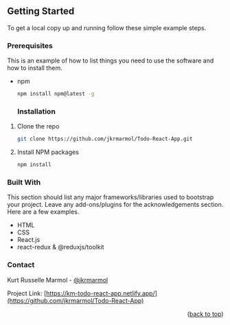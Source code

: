 <!-- GETTING STARTED -->
## Getting Started

To get a local copy up and running follow these simple example steps.

### Prerequisites

This is an example of how to list things you need to use the software and how to install them.
* npm
  ```sh
  npm install npm@latest -g
  ```
  
  ### Installation
  
1. Clone the repo
   ```sh
   git clone https://github.com/jkrmarmol/Todo-React-App.git
   ```
2. Install NPM packages
   ```sh
   npm install
   ```
   
 ### Built With

This section should list any major frameworks/libraries used to bootstrap your project. Leave any add-ons/plugins for the acknowledgements section. Here are a few examples.

- HTML
- CSS
- React.js
- react-redux & @reduxjs/toolkit

### Contact
Kurt Russelle Marmol - [@jkrmarmol](https://www.facebook.com/jkrmarmol)

Project Link: [https://km-todo-react-app.netlify.app/](https://github.com/jkrmarmol/Todo-React-App)

<p align="right">(<a href="#readme-top">back to top</a>)</p>
